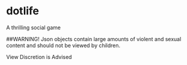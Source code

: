 # dotlife
A thrilling social game

##WARNING!
Json objects contain large amounts of violent and sexual content and should not be viewed by children.

View Discretion is Advised
